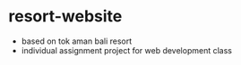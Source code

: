 # resort-website
- based on tok aman bali resort
- individual assignment project for web development class

